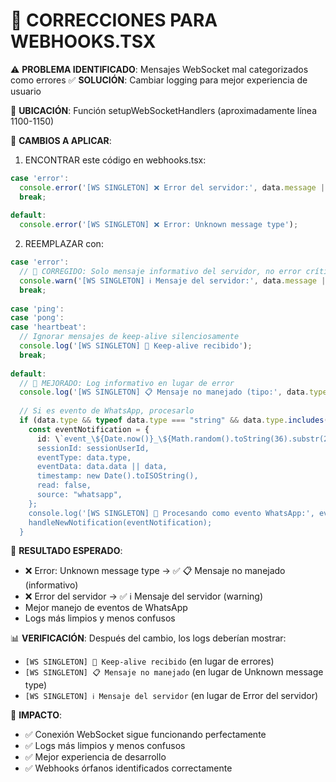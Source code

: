 🔧 CORRECCIONES PARA WEBHOOKS.TSX
=====================================

⚠️ **PROBLEMA IDENTIFICADO**: Mensajes WebSocket mal categorizados como errores
✅ **SOLUCIÓN**: Cambiar logging para mejor experiencia de usuario

📍 **UBICACIÓN**: Función setupWebSocketHandlers (aproximadamente línea 1100-1150)

🔧 **CAMBIOS A APLICAR**:

1. ENCONTRAR este código en webhooks.tsx:
```typescript
case 'error':
  console.error('[WS SINGLETON] ❌ Error del servidor:', data.message || data.error);
  break;
  
default:
  console.error('[WS SINGLETON] ❌ Error: Unknown message type');
```

2. REEMPLAZAR con:
```typescript
case 'error':
  // 🔧 CORREGIDO: Solo mensaje informativo del servidor, no error crítico
  console.warn('[WS SINGLETON] ℹ️ Mensaje del servidor:', data.message || data.error || 'Sin detalles');
  break;
  
case 'ping':
case 'pong': 
case 'heartbeat':
  // Ignorar mensajes de keep-alive silenciosamente
  console.log('[WS SINGLETON] 💓 Keep-alive recibido');
  break;
  
default:
  // 🔧 MEJORADO: Log informativo en lugar de error
  console.log('[WS SINGLETON] 📋 Mensaje no manejado (tipo:', data.type || 'undefined', '):', data);
  
  // Si es evento de WhatsApp, procesarlo
  if (data.type && typeof data.type === "string" && data.type.includes("_")) {
    const eventNotification = {
      id: \`event_\${Date.now()}_\${Math.random().toString(36).substr(2, 9)}\`,
      sessionId: sessionUserId,
      eventType: data.type,
      eventData: data.data || data,
      timestamp: new Date().toISOString(),
      read: false,
      source: "whatsapp",
    };
    console.log('[WS SINGLETON] 🎯 Procesando como evento WhatsApp:', eventNotification.eventType);
    handleNewNotification(eventNotification);
  }
```

🚀 **RESULTADO ESPERADO**:
- ❌ Error: Unknown message type → ✅ 📋 Mensaje no manejado (informativo)
- ❌ Error del servidor → ✅ ℹ️ Mensaje del servidor (warning)
- Mejor manejo de eventos de WhatsApp
- Logs más limpios y menos confusos

📊 **VERIFICACIÓN**:
Después del cambio, los logs deberían mostrar:
- `[WS SINGLETON] 💓 Keep-alive recibido` (en lugar de errores)
- `[WS SINGLETON] 📋 Mensaje no manejado` (en lugar de Unknown message type)
- `[WS SINGLETON] ℹ️ Mensaje del servidor` (en lugar de Error del servidor)

🎯 **IMPACTO**: 
- ✅ Conexión WebSocket sigue funcionando perfectamente
- ✅ Logs más limpios y menos confusos
- ✅ Mejor experiencia de desarrollo
- ✅ Webhooks órfanos identificados correctamente
